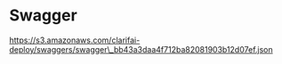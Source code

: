 # Swagger

https://s3.amazonaws.com/clarifai-deploy/swaggers/swagger\_bb43a3daa4f712ba82081903b12d07ef.json

